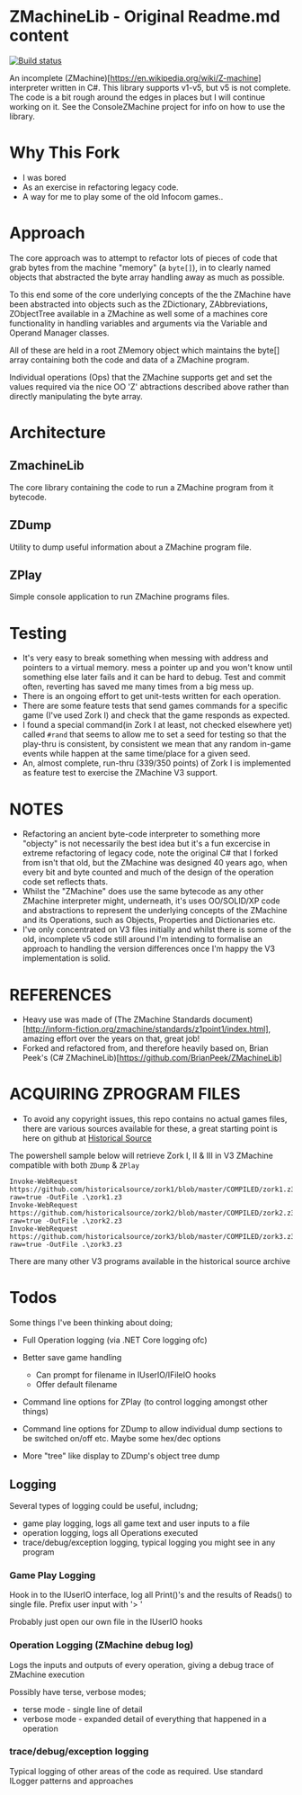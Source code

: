 # ZMachineLib - Original Readme.md content

[![Build status](https://ci.appveyor.com/api/projects/status/ig4abc31j6imrypw?svg=true)](https://ci.appveyor.com/project/BrianPeek/zmachinelib)

An incomplete (ZMachine)[https://en.wikipedia.org/wiki/Z-machine] interpreter written in C#.  This library supports v1-v5, but v5 is not complete.  The code is a bit rough around the edges in places but I will continue working on it.  See the ConsoleZMachine project for info on how to use the library.

# Why This Fork

* I was bored
* As an exercise in refactoring legacy code.
* A way for me to play some of the old Infocom games.. 

# Approach

The core approach was to attempt to refactor lots of pieces of code that grab bytes from the machine "memory" (a `byte[]`), in to clearly named objects that abstracted the byte array handling away as much as possible.

To this end some of the core underlying concepts of the the ZMachine have been abstracted into objects such as the ZDictionary, ZAbbreviations, ZObjectTree available in a ZMachine as well some of a machines core functionality in handling variables and arguments via the Variable and Operand Manager classes.

All of these are held in a root ZMemory object which maintains the byte[] array containing both the code and data of a ZMachine program.

Individual operations (Ops) that the ZMachine supports get and set the values required via the nice OO 'Z' abtractions described above rather than directly manipulating the byte array.

# Architecture

## ZmachineLib

The core library containing the code to run a ZMachine program from it bytecode.

## ZDump

Utility to dump useful information about a ZMachine program file.

## ZPlay

Simple console application to run ZMachine programs files.

# Testing

* It's very easy to break something when messing with address and pointers to a virtual memory. mess a pointer up and you won't know until something else later fails and it can be hard to debug. Test and commit often, reverting has saved me many times from a big mess up.
* There is an ongoing effort to get unit-tests written for each operation.
* There are some feature tests that send games commands for a specific game (I've used Zork I) and check that the game responds as expected.
* I found a special command(in Zork I at least, not checked elsewhere yet) called `#rand` that seems to allow me to set a seed for testing so that the play-thru is consistent, by consistent we mean that any random in-game events while happen at the same time/place for a given seed.
* An, almost complete, run-thru (339/350 points) of Zork I is implemented as feature test to exercise the ZMachine V3 support.


# NOTES

* Refactoring an ancient byte-code interpreter to something more "objecty" is not necessarily the best idea but it's a fun excercise in extreme refactoring of legacy code, note the original C# that I forked from isn't that old, but the ZMachine was designed 40 years ago, when every bit and byte counted and much of the design of the operation code set reflects thats.
* Whilst the "ZMachine" does use the same bytecode as any other ZMachine interpreter might, underneath, it's uses OO/SOLID/XP code and abstractions to represent the underlying concepts of the ZMachine and its Operations, such as Objects, Properties and Dictionaries etc.
* I've only concentrated on V3 files initially and whilst there is some of the old, incomplete v5 code still around I'm intending to formalise an approach to handling the version differences once I'm happy the V3 implementation is solid.

# REFERENCES

* Heavy use was made of (The ZMachine Standards document)[http://inform-fiction.org/zmachine/standards/z1point1/index.html], amazing effort over the years on that, great job!
* Forked and refactored from, and therefore heavily based on, Brian Peek's (C# ZMachineLib)[https://github.com/BrianPeek/ZMachineLib]

# ACQUIRING ZPROGRAM FILES

* To avoid any copyright issues, this repo contains no actual games files, there are various sources available for these, a great starting point is here on github at [Historical Source](https://github.com/historicalsource)

The powershell sample below will retrieve Zork I, II & III in V3 ZMachine compatible with both `ZDump` & `ZPlay`

```
Invoke-WebRequest https://github.com/historicalsource/zork1/blob/master/COMPILED/zork1.z3?raw=true -OutFile .\zork1.z3
Invoke-WebRequest https://github.com/historicalsource/zork2/blob/master/COMPILED/zork2.z3?raw=true -OutFile .\zork2.z3
Invoke-WebRequest https://github.com/historicalsource/zork3/blob/master/COMPILED/zork3.z3?raw=true -OutFile .\zork3.z3
```

There are many other V3 programs available in the historical source archive

# Todos

Some things I've been thinking about doing;

* Full Operation logging (via .NET Core logging ofc)
* Better save game handling
	* Can prompt for filename in IUserIO/IFileIO hooks
	* Offer default filename

* Command line options for ZPlay (to control logging amongst other things)
* Command line options for ZDump to allow individual dump sections to be switched on/off etc. Maybe some hex/dec options
* More "tree" like display to ZDump's object tree dump

## Logging

Several types of logging could be useful, includng;

* game play logging, logs all game text and user inputs to a file
* operation logging, logs all Operations executed
* trace/debug/exception logging, typical logging you might see in any program

### Game Play Logging

Hook in to the IUserIO interface, log all Print()'s and the results of Reads() to single file. Prefix user input with '> '

Probably just open our own file in the IUserIO hooks

### Operation Logging (ZMachine debug log)

Logs the inputs and outputs of every operation, giving a debug trace of ZMachine execution

Possibly have terse, verbose modes;

* terse mode - single line of detail
* verbose mode - expanded detail of everything that happened in a operation

### trace/debug/exception logging

Typical logging of other areas of the code as required. 
Use standard ILogger patterns and approaches

